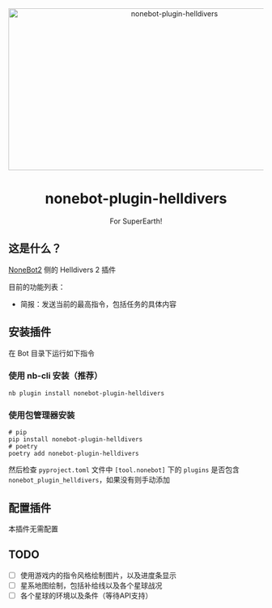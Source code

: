 <div align="center">

<img src="https://socialify.git.ci/SherkeyXD/nonebot-plugin-helldivers/image?font=Jost&logo=https%3A%2F%2Fstatic.wikia.nocookie.net%2Fhelldivers_gamepedia%2Fimages%2F8%2F8d%2FSuper_earth.png&name=1&owner=1&pattern=Diagonal%20Stripes&theme=Dark" alt="nonebot-plugin-helldivers" width="640" height="320" />

# nonebot-plugin-helldivers

For SuperEarth!



</div>

## 这是什么？

[NoneBot2](https://github.com/nonebot/nonebot2) 侧的 Helldivers 2 插件

目前的功能列表：

+ 简报：发送当前的最高指令，包括任务的具体内容

## 安装插件

在 Bot 目录下运行如下指令

### 使用 nb-cli 安装（推荐）

```shell
nb plugin install nonebot-plugin-helldivers
```

### 使用包管理器安装

```shell
# pip
pip install nonebot-plugin-helldivers
# poetry
poetry add nonebot-plugin-helldivers
```

然后检查 `pyproject.toml` 文件中 `[tool.nonebot]` 下的 `plugins` 是否包含 `nonebot_plugin_helldivers`，如果没有则手动添加

## 配置插件

本插件无需配置

## TODO

- [ ] 使用游戏内的指令风格绘制图片，以及进度条显示
- [ ] 星系地图绘制，包括补给线以及各个星球战况
- [ ] 各个星球的环境以及条件（等待API支持）